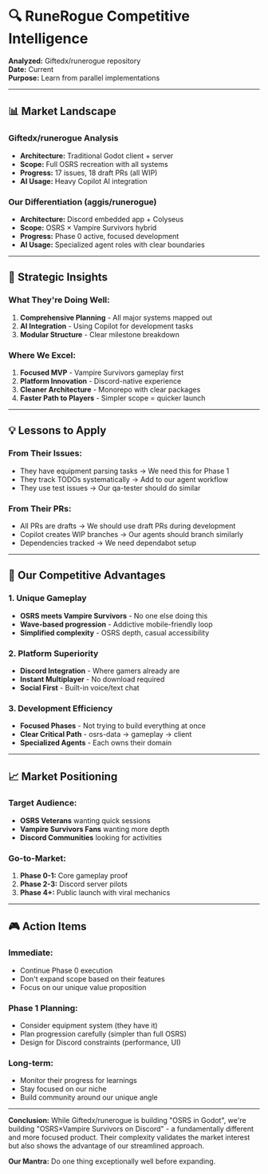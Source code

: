 # 🔍 RuneRogue Competitive Intelligence

**Analyzed:** Giftedx/runerogue repository  
**Date:** Current  
**Purpose:** Learn from parallel implementations

---

## 📊 Market Landscape

### **Giftedx/runerogue Analysis**

- **Architecture:** Traditional Godot client + server
- **Scope:** Full OSRS recreation with all systems
- **Progress:** 17 issues, 18 draft PRs (all WIP)
- **AI Usage:** Heavy Copilot AI integration

### **Our Differentiation (aggis/runerogue)**

- **Architecture:** Discord embedded app + Colyseus
- **Scope:** OSRS × Vampire Survivors hybrid
- **Progress:** Phase 0 active, focused development
- **AI Usage:** Specialized agent roles with clear boundaries

---

## 🎯 Strategic Insights

### **What They're Doing Well:**

1. **Comprehensive Planning** - All major systems mapped out
2. **AI Integration** - Using Copilot for development tasks
3. **Modular Structure** - Clear milestone breakdown

### **Where We Excel:**

1. **Focused MVP** - Vampire Survivors gameplay first
2. **Platform Innovation** - Discord-native experience
3. **Cleaner Architecture** - Monorepo with clear packages
4. **Faster Path to Players** - Simpler scope = quicker launch

---

## 💡 Lessons to Apply

### **From Their Issues:**

- They have equipment parsing tasks → We need this for Phase 1
- They track TODOs systematically → Add to our agent workflow
- They use test issues → Our qa-tester should do similar

### **From Their PRs:**

- All PRs are drafts → We should use draft PRs during development
- Copilot creates WIP branches → Our agents should branch similarly
- Dependencies tracked → We need dependabot setup

---

## 🚀 Our Competitive Advantages

### **1. Unique Gameplay**

- **OSRS meets Vampire Survivors** - No one else doing this
- **Wave-based progression** - Addictive mobile-friendly loop
- **Simplified complexity** - OSRS depth, casual accessibility

### **2. Platform Superiority**

- **Discord Integration** - Where gamers already are
- **Instant Multiplayer** - No download required
- **Social First** - Built-in voice/text chat

### **3. Development Efficiency**

- **Focused Phases** - Not trying to build everything at once
- **Clear Critical Path** - osrs-data → gameplay → client
- **Specialized Agents** - Each owns their domain

---

## 📈 Market Positioning

### **Target Audience:**

- **OSRS Veterans** wanting quick sessions
- **Vampire Survivors Fans** wanting more depth
- **Discord Communities** looking for activities

### **Go-to-Market:**

1. **Phase 0-1:** Core gameplay proof
2. **Phase 2-3:** Discord server pilots
3. **Phase 4+:** Public launch with viral mechanics

---

## 🎮 Action Items

### **Immediate:**

- Continue Phase 0 execution
- Don't expand scope based on their features
- Focus on our unique value proposition

### **Phase 1 Planning:**

- Consider equipment system (they have it)
- Plan progression carefully (simpler than full OSRS)
- Design for Discord constraints (performance, UI)

### **Long-term:**

- Monitor their progress for learnings
- Stay focused on our niche
- Build community around our unique angle

---

**Conclusion:** While Giftedx/runerogue is building "OSRS in Godot", we're building "OSRS×Vampire Survivors on Discord" - a fundamentally different and more focused product. Their complexity validates the market interest but also shows the advantage of our streamlined approach.

**Our Mantra:** Do one thing exceptionally well before expanding.

